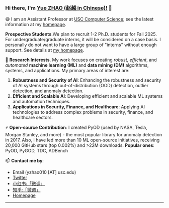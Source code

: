 ### Hi there, I'm [Yue ZHAO (赵越 in Chinese)!](https://viterbi-web.usc.edu/~yzhao010/) 👋

😄 I am an Assistant Professor at [USC Computer Science](https://www.cs.usc.edu/); see the latest information at my [homepage](https://viterbi-web.usc.edu/~yzhao010/).

**Prospective Students**.We plan to recruit 1-2 Ph.D. students for Fall 2025. For undergraduate/graduate interns, it will be considered on a case basis. I personally do not want to have a large group of "interns" without enough support. See details at [my homepage](https://viterbi-web.usc.edu/~yzhao010/lab.html).

🌱 **Research Interests**. My work focuses on creating _robust_, _efficient_, and _automated_ **machine learning (ML)** and **data mining (DM)** algorithms, systems, and applications. My primary areas of interest are:

1. **Robustness and Security of AI**: Enhancing the robustness and security of AI systems through out-of-distribution (OOD) detection, outlier detection, and anomaly detection.
2. **Efficient and Scalable AI**: Developing efficient and scalable ML systems and automation techniques.
3. **Applications in Security, Finance, and Healthcare**: Applying AI technologies to address complex problems in security, finance, and healthcare sectors.


⚡  **Open-source Contribution**: I created PyOD (used by NASA, Tesla, Morgan Stanley, and more) - the most popular library for anomaly detection in 2017. Also, I have led more than 10 ML open-source initiatives, receiving 20,000 GitHub stars (top 0.002%) and >22M downloads. **Popular ones**: PyOD, PyGOD, TDC, ADBench


📫 **Contact me by**:
- Email (yzhao010 [AT] usc.edu)
- [Twitter](https://twitter.com/yzhao062)
- [小红书:「微调」](https://www.xiaohongshu.com/user/profile/61716aad000000000201caae?xhsshare=CopyLink&appuid=61716aad000000000201caae&apptime=1693197943)
- [知乎:「微调」](https://www.zhihu.com/people/breaknever)
- [Homepage](https://viterbi-web.usc.edu/~yzhao010/)


----



<!--
**yzhao062/yzhao062** is a ✨ _special_ ✨ repository because its `README.md` (this file) appears on your GitHub profile.

Here are some ideas to get you started:

- 🔭 I’m currently working on ...
- 🌱 I’m currently learning ...
- 👯 I’m looking to collaborate on ...
- 🤔 I’m looking for help with ...
- 💬 Ask me about ...
- 📫 How to reach me: ...
- 😄 Pronouns: ...
- ⚡ Fun fact: ...

I am the author/core developer of various machine learning tools and systems with more than millions of downloads. 
-->
